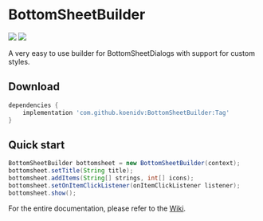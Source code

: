 # BottomSheetBuilder
[![](https://jitpack.io/v/koenidv/BottomSheetBuilder.svg)](https://jitpack.io/#koenidv/BottomSheetBuilder)
![](https://img.shields.io/badge/minSdkVersion-14-blue.svg)

A very easy to use builder for BottomSheetDialogs with support for custom styles.

## Download
```gradle
dependencies {
    implementation 'com.github.koenidv:BottomSheetBuilder:Tag'
}
```

## Quick start
```java
BottomSheetBuilder bottomsheet = new BottomSheetBuilder(context);
bottomsheet.setTitle(String title);
bottomsheet.addItems(String[] strings, int[] icons);
bottomsheet.setOnItemClickListener(onItemClickListener listener);
bottomsheet.show();
```

For the entire documentation, please refer to the [Wiki](https://github.com/koenidv/BottomSheetBuilder/wiki).
